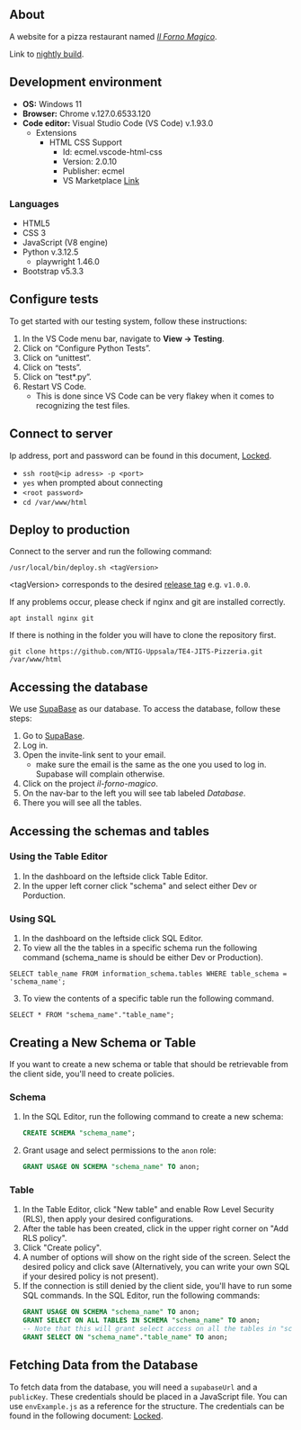 ## About
A website for a pizza restaurant named [*Il Forno Magico*](https://ilfornomagico.ntig.dev/).

Link to [nightly build](https://ntig-uppsala.github.io/TE4-JITS-Pizzeria/).

## Development environment
* **OS:** Windows 11
* **Browser:** Chrome v.127.0.6533.120
* **Code editor:** Visual Studio Code (VS Code) v.1.93.0
  * Extensions
    * HTML CSS Support
        * Id: ecmel.vscode-html-css
        * Version: 2.0.10
        * Publisher: ecmel
        * VS Marketplace [Link](https://marketplace.visualstudio.com/items?itemName=ecmel.vscode-html-css)

### Languages
* HTML5
* CSS 3
* JavaScript (V8 engine)
* Python v.3.12.5
    * playwright 1.46.0
* Bootstrap v5.3.3


## Configure tests
To get started with our testing system, follow these instructions:

1. In the VS Code menu bar, navigate to **View -> Testing**.
2. Click on “Configure Python Tests”.
3. Click on “unittest”.
4. Click on “tests”.
5. Click on “test*.py”.
6. Restart VS Code.
   * This is done since VS Code can be very flakey when it comes to recognizing the test files.


## Connect to server
Ip address, port and password can be found in this document, [Locked](https://docs.google.com/document/d/1MWLQmjovcKNbXPJKwjeO6dcWuTHolFhyG45ixu8kwDk/edit?usp=sharing).
* `ssh root@<ip adress> -p <port>`
* `yes` when prompted about connecting
* `<root password>`
* `cd /var/www/html`


## Deploy to production

Connect to the server and run the following command:
```
/usr/local/bin/deploy.sh <tagVersion>
```
\<tagVersion> corresponds to the desired [release tag](https://github.com/NTIG-Uppsala/TE4-JITS-Pizzeria/releases) e.g. `v1.0.0`.



If any problems occur, please check if nginx and git are installed correctly.

```
apt install nginx git
```

If there is nothing in the folder you will have to clone the repository first.
```
git clone https://github.com/NTIG-Uppsala/TE4-JITS-Pizzeria.git /var/www/html
```

## Accessing the database 
We use [SupaBase](https://supabase.com/) as our database. To access the database, follow these steps:
1. Go to [SupaBase](https://supabase.com/).
2. Log in.
3. Open the invite-link sent to your email.
   * make sure the email is the same as the one you used to log in. Supabase will complain otherwise.
4. Click on the project *il-forno-magico*.
5. On the nav-bar to the left you will see tab labeled *Database*.
6. There you will see all the tables.

## Accessing the schemas and tables
### Using the Table Editor
1. In the dashboard on the leftside click Table Editor.
2. In the upper left corner click "schema" and select either Dev or Porduction.
### Using SQL
1. In the dashboard on the leftside click SQL Editor.
2. To view all the the tables in a specific schema run the following command (schema_name is should be either Dev or Production).
```
SELECT table_name FROM information_schema.tables WHERE table_schema = 'schema_name';
```
3. To view the contents of a specific table run the following command.
```
SELECT * FROM "schema_name"."table_name";
```

## Creating a New Schema or Table
If you want to create a new schema or table that should be retrievable from the client side, you'll need to create policies.

### Schema
1. In the SQL Editor, run the following command to create a new schema:
    ```sql
    CREATE SCHEMA "schema_name";
    ```
2. Grant usage and select permissions to the `anon` role:
    ```sql
    GRANT USAGE ON SCHEMA "schema_name" TO anon;
    ```

### Table
1. In the Table Editor, click "New table" and enable Row Level Security (RLS), then apply your desired configurations.
2. After the table has been created, click in the upper right corner on "Add RLS policy".
3. Click "Create policy".
4. A number of options will show on the right side of the screen. Select the desired policy and click save (Alternatively, you can write your own SQL if your desired policy is not present).
5. If the connection is still denied by the client side, you'll have to run some SQL commands. In the SQL Editor, run the following commands:
    ```sql
    GRANT USAGE ON SCHEMA "schema_name" TO anon;
    GRANT SELECT ON ALL TABLES IN SCHEMA "schema_name" TO anon;
    -- Note that this will grant select access on all the tables in "schema_name". To grant access to a single table instead, run:
    GRANT SELECT ON "schema_name"."table_name" TO anon;
    ```

## Fetching Data from the Database
To fetch data from the database, you will need a `supabaseUrl` and a `publicKey`. These credentials should be placed in a JavaScript file. You can use `envExample.js` as a reference for the structure. The credentials can be found in the following document: [Locked](https://docs.google.com/document/d/1MWLQmjovcKNbXPJKwjeO6dcWuTHolFhyG45ixu8kwDk/edit?usp=sharing).
